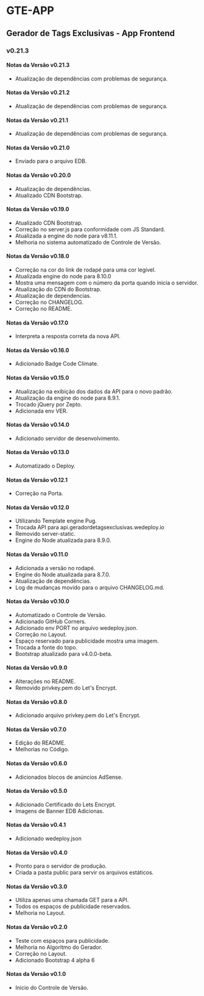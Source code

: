 # GTE-APP

## Gerador de Tags Exclusivas - App Frontend

### v0.21.3

#### Notas da Versão v0.21.3

- Atualização de dependências com problemas de segurança.

#### Notas da Versão v0.21.2

- Atualização de dependências com problemas de segurança.

#### Notas da Versão v0.21.1

- Atualização de dependências com problemas de segurança.

#### Notas da Versão v0.21.0

- Enviado para o arquivo EDB.

#### Notas da Versão v0.20.0

- Atualização de dependências.
- Atualizado CDN Bootstrap.

#### Notas da Versão v0.19.0

- Atualizado CDN Bootstrap.
- Correção no server.js para conformidade com JS Standard.
- Atualizada a engine do node para v8.11.1.
- Melhoria no sistema automatizado de Controle de Versão.

#### Notas da Versão v0.18.0

- Correção na cor do link de rodapé para uma cor legível.
- Atualizada engine do node para 8.10.0
- Mostra uma mensagem com o número da porta quando inicia o servidor.
- Atualização do CDN do Bootstrap.
- Atualização de dependencias.
- Correção no CHANGELOG.
- Correção no README.

#### Notas da Versão v0.17.0

- Interpreta a resposta correta da nova API.

#### Notas da Versão v0.16.0

- Adicionado Badge Code Climate.

#### Notas da Versão v0.15.0

- Atualização na exibição dos dados da API para o novo padrão.
- Atualização da engine do node para 8.9.1.
- Trocado jQuery por Zepto.
- Adicionada env VER.

#### Notas da Versão v0.14.0

- Adicionado servidor de desenvolvimento.

#### Notas da Versão v0.13.0

- Automatizado o Deploy.

#### Notas da Versão v0.12.1

- Correção na Porta.

#### Notas da Versão v0.12.0

- Utilizando Template engine Pug.
- Trocada API para api.geradordetagsexclusivas.wedeploy.io
- Removido server-static.
- Engine do Node atualizada para 8.9.0.

#### Notas da Versão v0.11.0

- Adicionada a versão no rodapé.
- Engine do Node atualizada para 8.7.0.
- Atualização de dependências.
- Log de mudanças movido para o arquivo CHANGELOG.md.

#### Notas da Versão v0.10.0

- Automatizado o Controle de Versão.
- Adicionado GitHub Corners.
- Adicionado env PORT no arquivo wedeploy.json.
- Correção no Layout.
- Espaço reservado para publicidade mostra uma imagem.
- Trocada a fonte do topo.
- Bootstrap atualizado para v4.0.0-beta.

#### Notas da Versão v0.9.0

- Alterações no README.
- Removido privkey.pem do Let's Encrypt.

#### Notas da Versão v0.8.0

- Adicionado arquivo privkey.pem do Let's Encrypt.

#### Notas da Versão v0.7.0

- Edição do README.
- Melhorias no Código.

#### Notas da Versão v0.6.0

- Adicionados blocos de anúncios AdSense.

#### Notas da Versão v0.5.0

- Adicionado Certificado do Lets Encrypt.
- Imagens de Banner EDB Adicionas.

#### Notas da Versão v0.4.1

- Adicionado wedeploy.json

#### Notas da Versão v0.4.0

- Pronto para o servidor de produção.
- Criada a pasta public para servir os arquivos estáticos.

#### Notas da Versão v0.3.0

- Utiliza apenas uma chamada GET para a API.
- Todos os espaços de publicidade reservados.
- Melhoria no Layout.

#### Notas da Versão v0.2.0

- Teste com espaços para publicidade.
- Melhoria no Algoritmo do Gerador.
- Correção no Layout.
- Adicionado Bootstrap 4 alpha 6

#### Notas da Versão v0.1.0

- Inicio do Controle de Versão.
